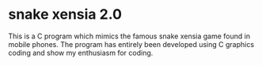 # snake xensia 2.0
This is a C program which mimics the famous snake xensia game found in mobile phones. The program has entirely been developed using C graphics coding and show my enthusiasm for coding.
